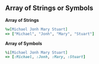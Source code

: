 ## Array of Strings or Symbols

**Array of Strings**

```ruby
%w[Michael Jonh Mary Stuart]
=> ["Michael", "Jonh", "Mary", "Stuart"]
```

**Array of Symbols**

```ruby
%i[Michael Jonh Mary Stuart]
=> [:Michael, :Jonh, :Mary, :Stuart]
```
